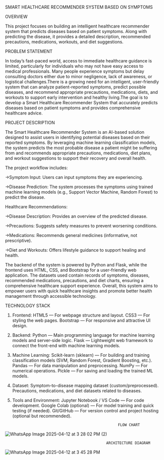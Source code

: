 SMART HEALTHCARE RECOMMENDER SYSTEM BASED ON SYMPTOMS


OVERVIEW

This project focuses on building an intelligent healthcare recommender system that predicts diseases based on patient symptoms. Along with predicting the disease, it provides a detailed description, recommended precautions, medications, workouts, and diet suggestions.

PROBLEM STATEMENT

In today’s fast-paced world, access to immediate healthcare guidance is limited, particularly for individuals who may not have easy access to medical professionals. Many people experience symptoms but delay consulting doctors either due to minor negligence, lack of awareness, or logistical challenges.There is a growing need for an intelligent, user-friendly system that can analyze patient-reported symptoms, predict possible diseases, and recommend appropriate precautions, medications, diets, and workouts to support early intervention and healthy living.The goal is to develop a Smart Healthcare Recommender System that accurately predicts diseases based on patient symptoms and provides comprehensive healthcare advice.

PROJECT DESCRIPTION

The Smart Healthcare Recommender System is an AI-based solution designed to assist users in identifying potential diseases based on their reported symptoms.
By leveraging machine learning classification models, the system predicts the most probable disease a patient might be suffering from and recommends appropriate precautions, medications, diet plans, and workout suggestions to support their recovery and overall health.

The project workflow includes:

->Symptom Input: Users can input symptoms they are experiencing.

->Disease Prediction: The system processes the symptoms using trained machine learning models (e.g., Support Vector Machine, Random Forest) to predict the disease.

Healthcare Recommendations:

->Disease Description: Provides an overview of the predicted disease.

->Precautions: Suggests safety measures to prevent worsening conditions.

->Medications: Recommends general medicines (informative, not prescriptive).

->Diet and Workouts: Offers lifestyle guidance to support healing and health.

The backend of the system is powered by Python and Flask, while the frontend uses HTML, CSS, and Bootstrap for a user-friendly web application.
The datasets used contain records of symptoms, diseases, recommended medications, precautions, and diet charts, ensuring a comprehensive healthcare support experience.
Overall, this system aims to empower users with quick healthcare insights and promote better health management through accessible technology.

TECHNOLOGY STACK
1. Frontend:
HTML5 — For webpage structure and layout.
CSS3 — For styling the web pages.
Bootstrap — For responsive and attractive UI design.

2. Backend:
Python — Main programming language for machine learning models and server-side logic.
Flask — Lightweight web framework to connect the front-end with machine learning models.

3. Machine Learning:
Scikit-learn (sklearn) — For building and training classification models (SVM, Random Forest, Gradient Boosting, etc.).
Pandas — For data manipulation and preprocessing.
NumPy — For numerical operations.
Pickle — For saving and loading the trained ML models.

4. Dataset:
Symptom-to-disease mapping dataset (custom/preprocessed).
Precautions, medications, and diet datasets related to diseases.

5. Tools and Environment:
Jupyter Notebook / VS Code — For code development.
Google Colab (optional) — For model training and quick testing (if needed).
Git/GitHub — For version control and project hosting (optional but recommended).

                                                       FLOW CHART


![WhatsApp Image 2025-04-12 at 3 28 02 PM (2)](https://github.com/user-attachments/assets/09599416-95d9-4b4e-9d8c-e176a6330dbe)


                                                  ARCHITECTURE DIAGRAM


![WhatsApp Image 2025-04-12 at 3 45 28 PM](https://github.com/user-attachments/assets/028b676d-2590-42b1-8400-afce669189a8)









